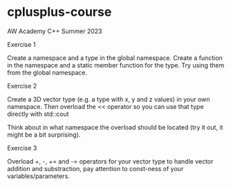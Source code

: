# cplusplus-course
AW Academy C++ Summer 2023

Exercise 1

Create a namespace and a type in the global namespace.  Create a function in the
namespace and a static member function for the type.  Try using them from the global
namespace.

 

Exercise 2

Create a 3D vector type (e.g. a type with x, y and z values) in your own namespace.
Then overload the << operator so you can use that type directly with std::cout

Think about in what namespace the overload should be located (try it out, it might be a bit surprising).


Exercise 3

Overload +, -, += and -= operators for your vector type to handle vector addition
and substraction, pay attention to const-ness of your variables/parameters.


